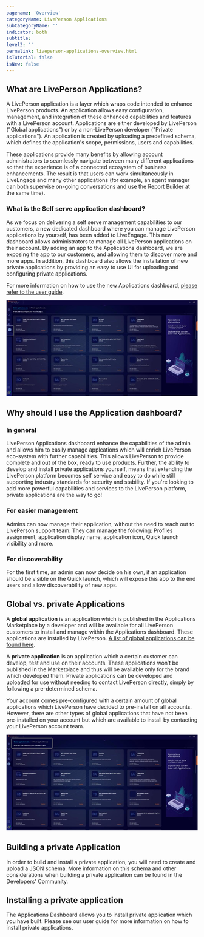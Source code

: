 ```yaml
---
pagename: 'Overview'
categoryName: LivePerson Applications
subCategoryName: ''
indicator: both
subtitle:
level3: ''
permalink: liveperson-applications-overview.html
isTutorial: false
isNew: false
---
```


## What are LivePerson Applications?

A LivePerson application is a layer which wraps code intended to enhance LivePerson products. An application allows easy configuration, management, and integration of these enhanced capabilities and features with a LivePerson account. Applications are either developed by LivePerson ("Global applications") or by a non-LivePerson developer ("Private applications"). An application is created by uploading a predefined schema, which defines the application's scope, permissions, users and capabilities.

These applications provide many benefits by allowing account administrators to seamlessly navigate between many different applications so that the experience is of a connected ecosystem of business enhancements. The result is that users can work simultaneously in LiveEngage and many other applications (for example, an agent manager can both supervise on-going conversations and use the Report Builder at the same time).

### What is the Self serve application dashboard?

As we focus on delivering a self serve management capabilities to our customers, a new dedicated dashboard where you can manage LivePerson applications by yourself, has been added to LiveEngage. This new dashboard allows administrators to manage all LivePerson applications on their account. By adding an app to the Applications dashboard, we are exposing the app to our customers, and allowing them to discover more and more apps. In addition, this dashboard also allows the installation of new private applications by providing an easy to use UI for uploading and configuring private applications.

For more information on how to use the new Applications dashboard, [please refer to the user guide](liveperson-applications-user-guide.html).

![](img/appsUI2.jpg)

## Why should I use the Application dashboard?

### In general
LivePerson Applications dashboard enhance the capabilities of the admin and allows him to easily manage applcations which will enrich LivePerson eco-system with further capabilities. This allows LivePerson to provide complete and out of the box, ready to use products. Further, the ability to develop and install private applications yourself, means that extending the LivePerson platform becomes self service and easy to do while still supporting industry standards for security and stability. If you're looking to add more powerful capabilities and services to the LivePerson platform, private applications are the way to go!

### For easier management
Admins can now manage their application, without the need to reach out to LivePerson support team. They can manage the following: Profiles assignment, application display name, application icon, Quick launch visibility and more.

### For discoverability
For the first time, an admin can now decide on his own, if an application should be visible on the Quick launch, which will expose this app to the end users and allow discoverability of new apps.

## Global vs. private Applications

A **global application** is an application which is published in the Applications Marketplace by a developer and will be available for all LivePerson customers to install and manage within the Applications dashboard. These applications are installed by LivePerson. [A list of global applications can be found here](liveperson-applications-global-applications-list.html).

A **private application** is an application which a certain customer can develop, test and use on their accounts. These applications won’t be published in the Marketplace and thus will be available only for the brand which developed them. Private applications can be developed and uploaded for use without needing to contact LivePerson directly, simply by following a pre-determined schema.

Your account comes pre-configured with a certain amount of global applications which LivePerson have decided to pre-install on all accounts. However, there are other types of global applications that have not been pre-installed on your account but which are available to install by contacting your LivePerson account team.

![](img/appsUI1.jpg)

## Building a private Application

In order to build and install a private application, you will need to create and upload a JSON schema. More information on this schema and other considerations when building a private application can be found in the Developers' Community.

## Installing a private application

The Applications Dashboard allows you to install private application which you have built. Please see our user guide for more information on how to install private applications.
